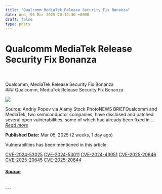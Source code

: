 ```yaml
---
title: "Qualcomm MediaTek Release Security Fix Bonanza"
date: Wed, 05 Mar 2025 20:12:30 +0000
draft: false
type: posts
---
```

# Qualcomm MediaTek Release Security Fix Bonanza

<br/>

<br/>
 Qualcomm, MediaTek Release Security Fix Bonanza 
<br/>
### Qualcomm, MediaTek Release Security Fix Bonanza

![](https://upload.cvefeed.io/news/33681/thumbnail.jpg)

Source: Andriy Popov via Alamy Stock PhotoNEWS BRIEFQualcomm and MediaTek, two semiconductor companies, have disclosed and patched several open vulnerabilities, some of which had already been fixed in ... [_Read more_](https://www.darkreading.com/remote-workforce/qualcomm-mediatek-security-fix-bonanza)

**Published Date:** Mar 05, 2025 (2 weeks, 1 day ago)

Vulnerabilities has been mentioned in this article.

[CVE-2024-53025](https://cvefeed.io/vuln/detail/CVE-2024-53025) [CVE-2024-53011](https://cvefeed.io/vuln/detail/CVE-2024-53011) [CVE-2024-43051](https://cvefeed.io/vuln/detail/CVE-2024-43051) [CVE-2025-20646](https://cvefeed.io/vuln/detail/CVE-2025-20646) [CVE-2025-20645](https://cvefeed.io/vuln/detail/CVE-2025-20645) [CVE-2025-20644](https://cvefeed.io/vuln/detail/CVE-2025-20644)

#### [Source](https://www.darkreading.com/remote-workforce/qualcomm-mediatek-security-fix-bonanza)

<br/>
---
